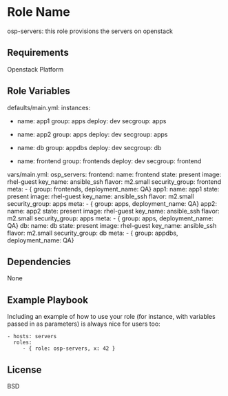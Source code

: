 Role Name
=========
osp-servers: this role provisions the servers on openstack


Requirements
------------
Openstack Platform

Role Variables
--------------
defaults/main.yml:
instances:
  - name: app1
    group: apps
    deploy: dev
    secgroup: apps

  - name: app2
    group: apps
    deploy: dev
    secgroup: apps

  - name: db
    group: appdbs
    deploy: dev
    secgroup: db

  - name: frontend
    group: frontends
    deploy: dev
    secgroup: frontend

vars/main.yml:
osp_servers:
  frontend:
    name: frontend
    state: present
    image: rhel-guest
    key_name: ansible_ssh
    flavor: m2.small
    security_group: frontend
    meta:
      - { group: frontends, deployment_name: QA}
  app1:
    name: app1
    state: present
    image: rhel-guest
    key_name: ansible_ssh
    flavor: m2.small
    security_group: apps
    meta:
      - { group: apps, deployment_name: QA}
  app2:
    name: app2
    state: present
    image: rhel-guest
    key_name: ansible_ssh
    flavor: m2.small
    security_group: apps
    meta:
      - { group: apps, deployment_name: QA}
  db:
    name: db
    state: present
    image: rhel-guest
    key_name: ansible_ssh
    flavor: m2.small
    security_group: db
    meta:
      - { group: appdbs, deployment_name: QA}


Dependencies
------------
None

Example Playbook
----------------

Including an example of how to use your role (for instance, with variables passed in as parameters) is always nice for users too:

    - hosts: servers
      roles:
         - { role: osp-servers, x: 42 }

License
-------

BSD
